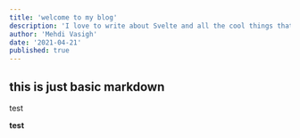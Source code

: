 ```yaml
---
title: 'welcome to my blog'
description: 'I love to write about Svelte and all the cool things that you can build with it.'
author: 'Mehdi Vasigh'
date: '2021-04-21'
published: true
---
```


## this is just basic markdown

test

**test**

